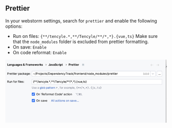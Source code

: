 ## Prettier
In your webstorm settings, search for `prettier` and enable the following options:

* Run on files: `{**/tencyle.*,**/Tencyle/**/*,*}.{vue,ts}`
Make sure that the `node_modules` folder is excluded from prettier formatting.
* On save: `Enable`
* On code reformat: `Enable`

![img.png](prettier-webstorm-settings.png)
